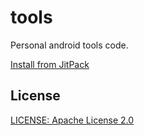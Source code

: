 # tools

Personal android tools code.

[Install from JitPack](https://jitpack.io/#com.github.DeweyReed/tools)

## License

[LICENSE: Apache License 2.0](./LICENSE)
